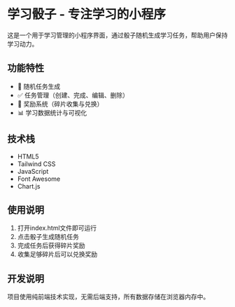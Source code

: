 # 学习骰子 - 专注学习的小程序

这是一个用于学习管理的小程序界面，通过骰子随机生成学习任务，帮助用户保持学习动力。

## 功能特性

- 🎲 随机任务生成
- ✅ 任务管理（创建、完成、编辑、删除）
- 🎁 奖励系统（碎片收集与兑换）
- 📊 学习数据统计与可视化

## 技术栈

- HTML5
- Tailwind CSS
- JavaScript
- Font Awesome
- Chart.js

## 使用说明

1. 打开index.html文件即可运行
2. 点击骰子生成随机任务
3. 完成任务后获得碎片奖励
4. 收集足够碎片后可以兑换奖励

## 开发说明

项目使用纯前端技术实现，无需后端支持，所有数据存储在浏览器内存中。

